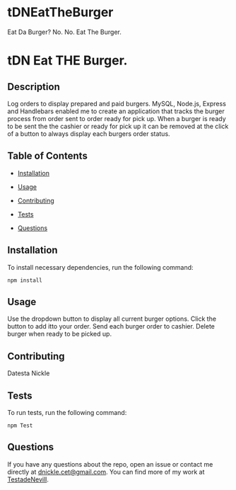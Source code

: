 # tDNEatTheBurger

Eat Da Burger? No. No. Eat The Burger.

# tDN Eat THE Burger.

## Description

Log orders to display prepared and paid burgers. MySQL, Node.js, Express and Handlebars enabled me to create an application that tracks the burger process from order sent to order ready for pick up. When a burger is ready to be sent the the cashier or ready for pick up it can be removed at the click of a button to always display each burgers order status.

## Table of Contents

- [Installation](#installation)

- [Usage](#usage)

- [Contributing](#contributing)

- [Tests](#tests)

- [Questions](#questions)

## Installation

To install necessary dependencies, run the following command:

```
npm install
```

## Usage

Use the dropdown button to display all current burger options. Click the button to add itto your order. Send each burger order to cashier. Delete burger when ready to be picked up.

## Contributing

Datesta Nickle

## Tests

To run tests, run the following command:

```
npm Test

```

## Questions

If you have any questions about the repo, open an issue or contact me directly at dnickle.cet@gmail.com. You can find more of my work at [TestadeNevill](https://github.com/TestadeNevill/).
